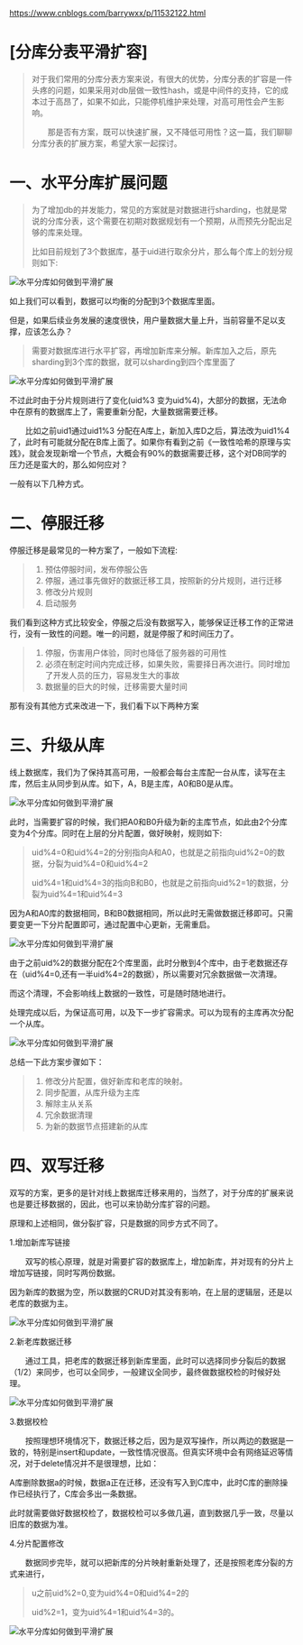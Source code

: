 https://www.cnblogs.com/barrywxx/p/11532122.html

# [分库分表平滑扩容]

> 对于我们常用的分库分表方案来说，有很大的优势，分库分表的扩容是一件头疼的问题，如果采用对db层做一致性hash，或是中间件的支持，它的成本过于高昂了，如果不如此，只能停机维护来处理，对高可用性会产生影响。
>
> 　　那是否有方案，既可以快速扩展，又不降低可用性？这一篇，我们聊聊分库分表的扩展方案，希望大家一起探讨。

# 一、水平分库扩展问题

> 为了增加db的并发能力，常见的方案就是对数据进行sharding，也就是常说的分库分表，这个需要在初期对数据规划有一个预期，从而预先分配出足够的库来处理。
>
> 比如目前规划了3个数据库，基于uid进行取余分片，那么每个库上的划分规则如下:

![水平分库如何做到平滑扩展](db.assets/46fc00010faeb3cd398b)

如上我们可以看到，数据可以均衡的分配到3个数据库里面。

但是，如果后续业务发展的速度很快，用户量数据大量上升，当前容量不足以支撑，应该怎么办？

> 需要对数据库进行水平扩容，再增加新库来分解。新库加入之后，原先sharding到3个库的数据，就可以sharding到四个库里面了

![水平分库如何做到平滑扩展](db.assets/46f9000158b00a4f6735)

不过此时由于分片规则进行了变化(uid%3 变为uid%4)，大部分的数据，无法命中在原有的数据库上了，需要重新分配，大量数据需要迁移。

　　比如之前uid1通过uid1%3 分配在A库上，新加入库D之后，算法改为uid1%4 了，此时有可能就分配在B库上面了。如果你有看到之前《一致性哈希的原理与实践》，就会发现新增一个节点，大概会有90%的数据需要迁移，这个对DB同学的压力还是蛮大的，那么如何应对？

一般有以下几种方式。

# 二、停服迁移

停服迁移是最常见的一种方案了，一般如下流程:

> 1. 预估停服时间，发布停服公告
> 2. 停服，通过事先做好的数据迁移工具，按照新的分片规则，进行迁移
> 3. 修改分片规则
> 4. 启动服务

我们看到这种方式比较安全，停服之后没有数据写入，能够保证迁移工作的正常进行，没有一致性的问题。唯一的问题，就是停服了和时间压力了。

> 1. 停服，伤害用户体验，同时也降低了服务器的可用性
> 2. 必须在制定时间内完成迁移，如果失败，需要择日再次进行。同时增加了开发人员的压力，容易发生大的事故
> 3. 数据量的巨大的时候，迁移需要大量时间

那有没有其他方式来改进一下，我们看下以下两种方案

# 三、升级从库

线上数据库，我们为了保持其高可用，一般都会每台主库配一台从库，读写在主库，然后主从同步到从库。如下，A，B是主库，A0和B0是从库。

![水平分库如何做到平滑扩展](db.assets/46f800047cfb4105ad6f)

此时，当需要扩容的时候，我们把A0和B0升级为新的主库节点，如此由2个分库变为4个分库。同时在上层的分片配置，做好映射，规则如下:

> uid%4=0和uid%4=2的分别指向A和A0，也就是之前指向uid%2=0的数据，分裂为uid%4=0和uid%4=2
>
> uid%4=1和uid%4=3的指向B和B0，也就是之前指向uid%2=1的数据，分裂为uid%4=1和uid%4=3

因为A和A0库的数据相同，B和B0数据相同，所以此时无需做数据迁移即可。只需要变更一下分片配置即可，通过配置中心更新，无需重启。

![水平分库如何做到平滑扩展](db.assets/46fa00014eb080278ec5)

由于之前uid%2的数据分配在2个库里面，此时分散到4个库中，由于老数据还存在（uid%4=0,还有一半uid%4=2的数据），所以需要对冗余数据做一次清理。

而这个清理，不会影响线上数据的一致性，可是随时随地进行。

处理完成以后，为保证高可用，以及下一步扩容需求。可以为现有的主库再次分配一个从库。

![水平分库如何做到平滑扩展](db.assets/46fd0000f35d1a082f74)

总结一下此方案步骤如下：

> 1. 修改分片配置，做好新库和老库的映射。
> 2. 同步配置，从库升级为主库
> 3. 解除主从关系
> 4. 冗余数据清理
> 5. 为新的数据节点搭建新的从库

# 四、双写迁移

双写的方案，更多的是针对线上数据库迁移来用的，当然了，对于分库的扩展来说也是要迁移数据的，因此，也可以来协助分库扩容的问题。

原理和上述相同，做分裂扩容，只是数据的同步方式不同了。

1.增加新库写链接

　　双写的核心原理，就是对需要扩容的数据库上，增加新库，并对现有的分片上增加写链接，同时写两份数据。

因为新库的数据为空，所以数据的CRUD对其没有影响，在上层的逻辑层，还是以老库的数据为主。

![水平分库如何做到平滑扩展](db.assets/46fa00014eb1ca56a96d)

2.新老库数据迁移

　　通过工具，把老库的数据迁移到新库里面，此时可以选择同步分裂后的数据（1/2）来同步，也可以全同步，一般建议全同步，最终做数据校检的时候好处理。

![水平分库如何做到平滑扩展](db.assets/46f9000158b1b8f67abc)

3.数据校检

　　按照理想环境情况下，数据迁移之后，因为是双写操作，所以两边的数据是一致的，特别是insert和update，一致性情况很高。但真实环境中会有网络延迟等情况，对于delete情况并不是很理想，比如：

A库删除数据a的时候，数据a正在迁移，还没有写入到C库中，此时C库的删除操作已经执行了，C库会多出一条数据。

此时就需要做好数据校检了，数据校检可以多做几遍，直到数据几乎一致，尽量以旧库的数据为准。

4.分片配置修改

　　数据同步完毕，就可以把新库的分片映射重新处理了，还是按照老库分裂的方式来进行，

> u之前uid%2=0,变为uid%4=0和uid%4=2的
>
> uid%2=1，变为uid%4=1和uid%4=3的。

![水平分库如何做到平滑扩展](db.assets/46fb000139b8d405029f)